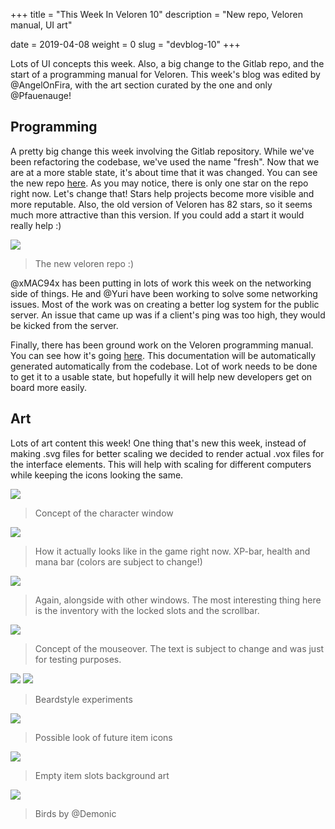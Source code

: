 +++
title = "This Week In Veloren 10"
description = "New repo, Veloren manual, UI art"

date = 2019-04-08
weight = 0
slug = "devblog-10"
+++

Lots of UI concepts this week. Also, a big change to the Gitlab repo, and the start of a programming manual for Veloren. This week's blog was edited by @AngelOnFira, with the art section curated by the one and only @Pfauenauge!

## Programming

A pretty big change this week involving the Gitlab repository. While we've been refactoring the codebase, we've used the name "fresh". Now that we are at a more stable state, it's about time that it was changed. You can see the new repo [here](https://gitlab.com/veloren/veloren). As you may notice, there is only one star on the repo right now. Let's change that! Stars help projects become more visible and more reputable. Also, the old version of Veloren has 82 stars, so it seems much more attractive than this version. If you could add a start it would really help :)

<img src="https://cdn.discordapp.com/attachments/539518074106413056/564907699062571089/unknown.png"/>

> The new veloren repo :)

@xMAC94x has been putting in lots of work this week on the networking side of things. He and @Yuri have been working to solve some networking issues. Most of the work was on creating a better log system for the public server. An issue that came up was if a client's ping was too high, they would be kicked from the server.

Finally, there has been ground work on the Veloren programming manual. You can see how it's going [here](manual.veloren.net). This documentation will be automatically generated automatically from the codebase. Lot of work needs to be done to get it to a usable state, but hopefully it will help new developers get on board more easily.

## Art

Lots of art content this week! One thing that's new this week, instead of making .svg files for better scaling we decided to render actual .vox files for the interface elements. This will help with scaling for different computers while keeping the icons looking the same.

<img src="https://media.discordapp.net/attachments/467073814208053248/563342034245517314/unknown.png"/>

> Concept of the character window

<img src="https://media.discordapp.net/attachments/467073814208053248/563851682564276247/unknown.png?width=1194&height=703"/>

> How it actually looks like in the game right now. XP-bar, health and mana bar (colors are subject to change!)

<img src="https://images-ext-2.discordapp.net/external/MIDJGUgzxUNl5zGER6OqA8oOpyzOhbYlCknnm7aRVPY/%3Fwidth%3D1195%26height%3D702/https/media.discordapp.net/attachments/481112886308110339/563783087977136128/unknown.png"/>

> Again, alongside with other windows. The most interesting thing here is the inventory with the locked slots and the scrollbar.

<img src="https://media.discordapp.net/attachments/467073814208053248/563754012436856858/unknown.png"/>

> Concept of the mouseover. The text is subject to change and was just for testing purposes.

<img src="https://media.discordapp.net/attachments/449660795857403905/564508848342171668/unknown.png"/>

<img src="https://cdn.discordapp.com/attachments/449660795857403905/564502406113787924/unknown.png"/>

> Beardstyle experiments

<img src="https://cdn.discordapp.com/attachments/449660795857403905/563684535460429844/unknown.png"/>

> Possible look of future item icons

<img src="https://cdn.discordapp.com/attachments/449660795857403905/563693846651994118/unknown.png"/>

> Empty item slots background art

<img src="https://cdn.discordapp.com/attachments/449660795857403905/564592243265110036/unknown.png"/>

> Birds by @Demonic